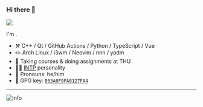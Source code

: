 ### Hi there 👋<br>
![](https://visitor-badge.glitch.me/badge?page_id=pilipala233.readme)<br>

I'm .

-   :hammer_and_pick: C++ / Qt / GitHub Actions / Python / TypeScript / Vue
-   :pencil2: Arch Linux / i3wm / Neovim / nnn / yadm
-   :seedling: Taking courses & doing assignments at THU
-   :man_scientist: [INTP](https://www.16personalities.com/intp-personality) personality
-   :man: Pronouns: he/him
-   :key: GPG key: [`863A0F9FA8127FA4`](https://github.com/ouuan.gpg)

---

![info](https://github-readme-stats.vercel.app/api?username=pilipala233&show_icons=true&count_private=true&hide=prs&theme=default_repocard)




